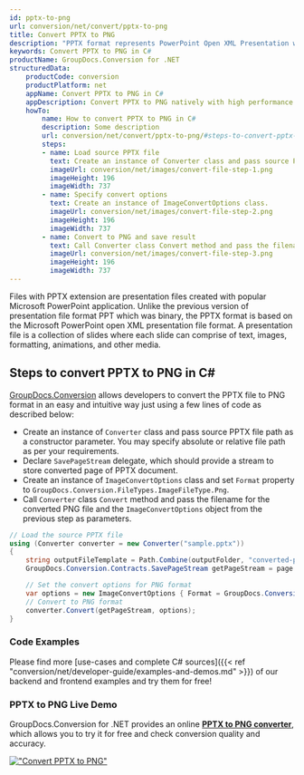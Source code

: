 ```yaml
---
id: pptx-to-png
url: conversion/net/convert/pptx-to-png
title: Convert PPTX to PNG
description: "PPTX format represents PowerPoint Open XML Presentation with .pptx extension. Learn how to convert PPTX to PNG file programmatically in C# language using GroupDocs.Conversion for .NET library."
keywords: Convert PPTX to PNG in C#
productName: GroupDocs.Conversion for .NET
structuredData:
    productCode: conversion
    productPlatform: net
    appName: Convert PPTX to PNG in C#
    appDescription: Convert PPTX to PNG natively with high performance using C# language and server side GroupDocs.Conversion for .NET APIs, without the use of any software like Microsoft or Open Office.
    howTo:
        name: How to convert PPTX to PNG in C# 
        description: Some description
        url: conversion/net/convert/pptx-to-png/#steps-to-convert-pptx-to-png-in-c
        steps:
        - name: Load source PPTX file 
          text: Create an instance of Converter class and pass source PPTX file path as a constructor parameter. You may specify absolute or relative file path as per your requirements. 
          imageUrl: conversion/net/images/convert-file-step-1.png
          imageHeight: 196
          imageWidth: 737
        - name: Specify convert options 
          text: Create an instance of ImageConvertOptions class.
          imageUrl: conversion/net/images/convert-file-step-2.png
          imageHeight: 196
          imageWidth: 737
        - name: Convert to PNG and save result 
          text: Call Converter class Convert method and pass the filename for the converted HTML file and the ImageConvertOptions object from the previous step as parameters.
          imageUrl: conversion/net/images/convert-file-step-3.png
          imageHeight: 196
          imageWidth: 737
---
```


Files with PPTX extension are presentation files created with popular Microsoft PowerPoint application. Unlike the previous version of presentation file format PPT which was binary, the PPTX format is based on the Microsoft PowerPoint open XML presentation file format. A presentation file is a collection of slides where each slide can comprise of text, images, formatting, animations, and other media.

## Steps to convert PPTX to PNG in C#

[GroupDocs.Conversion](https://products.groupdocs.com/conversion/net) allows developers to convert the PPTX file to PNG format in an easy and intuitive way just using a few lines of code as described below:

* Create an instance of `Converter` class and pass source PPTX file path as a constructor parameter. You may specify absolute or relative file path as per your requirements. 
* Declare `SavePageStream` delegate, which should provide a stream to store converted page of PPTX document.
* Create an instance of `ImageConvertOptions` class and set `Format` property to `GroupDocs.Conversion.FileTypes.ImageFileType.Png`.
* Call `Converter` class `Convert` method and pass the filename for the converted PNG file and the `ImageConvertOptions` object from the previous step as parameters.

```csharp
// Load the source PPTX file
using (Converter converter = new Converter("sample.pptx"))
{
    string outputFileTemplate = Path.Combine(outputFolder, "converted-page-{0}.png");
    GroupDocs.Conversion.Contracts.SavePageStream getPageStream = page => new FileStream(string.Format(outputFileTemplate, page), FileMode.Create);

    // Set the convert options for PNG format
    var options = new ImageConvertOptions { Format = GroupDocs.Conversion.FileTypes.ImageFileType.Png };   
    // Convert to PNG format
    converter.Convert(getPageStream, options);
}
```

### Code Examples

Please find more [use-cases and complete C# sources]({{< ref "conversion/net/developer-guide/examples-and-demos.md" >}}) of our backend and frontend examples and try them for free!

### PPTX to PNG Live Demo

GroupDocs.Conversion for .NET provides an online [**PPTX to PNG converter**](https://products.groupdocs.app/conversion/pptx-to-png), which allows you to try it for free and check conversion quality and accuracy.

[!["Convert PPTX to PNG"](conversion/net/images/convert-to-png/convert-pptx-to-png.png)](https://products.groupdocs.app/conversion/pptx-to-png)